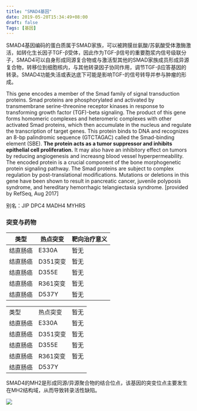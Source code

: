 ```yaml
---
title: "SMAD4基因"
date: 2019-05-20T15:34:49+08:00
draft: false
Tags: [基因]
---
```


SMAD4基因编码的蛋白质属于SMAD家族，可以被跨膜丝氨酸/苏氨酸受体激酶激活，如转化生长因子TGF-β受体，因此作为TGF-β信号的重要胞浆内信号级联分子，SMAD4可以自身形成同源复合物或与激活型其他的SMAD家族成员形成异源复合物，转移位到细胞核内，与其他转录因子协同作用，调节TGF-β应答基因的转录。SMAD4功能失活或表达底下可能是影响TGF-的信号转导并参与肿瘤的形成。

<!--more-->

This gene encodes a member of the Smad family of signal transduction proteins. Smad proteins are phosphorylated and activated by transmembrane serine-threonine receptor kinases in response to transforming growth factor (TGF)-beta signaling. The product of this gene forms homomeric complexes and heteromeric complexes with other activated Smad proteins, which then accumulate in the nucleus and regulate the transcription of target genes. This protein binds to DNA and recognizes an 8-bp palindromic sequence (GTCTAGAC) called the Smad-binding element (SBE). **The protein acts as a tumor suppressor and inhibits epithelial cell proliferation.** It may also have an inhibitory effect on tumors by reducing angiogenesis and increasng blood vessel hyperpermeability. The encoded protein is a crucial component of the bone morphogenetic protein signaling pathway. The Smad proteins are subject to complex regulation by post-translational modifications. Mutations or deletions in this gene have been shown to result in pancreatic cancer, juvenile polyposis syndrome, and hereditary hemorrhagic telangiectasia syndrome. [provided by RefSeq, Aug 2017]



别名：JIP DPC4 MADH4 MYHRS

### 突变与药物

<style>
    table {
        width: 100%
    }
</style>


| 类型     | 热点突变 | 靶向治疗意义 |
| -------- | -------- | ------------ |
| 结直肠癌 | E330A    | 暂无         |
| 结直肠癌 | D351突变 | 暂无         |
| 结直肠癌 | D355E    | 暂无         |
| 结直肠癌 | R361突变 | 暂无         |
| 结直肠癌 | D537Y    | 暂无         |



<table>
    <tr>
    	<td>类型</td>
        <td>热点突变</td>
        <td>暂无</td>
    </tr>
    <tr>
    	<td>结直肠癌</td>
        <td>E330A</td>
        <td>暂无</td>
    </tr>
    <tr>
    	<td>结直肠癌</td>
        <td>D351突变</td>
        <td>暂无</td>
    </tr>
    <tr>
    	<td>结直肠癌</td>
        <td>D355E</td>
        <td>暂无</td>
    </tr>
    <tr>
    	<td>结直肠癌</td>
        <td>R361突变</td>
        <td>暂无</td>
    </tr>
    <tr>
    	<td>结直肠癌</td>
        <td>D537Y</td>
        <td></td>
    </tr>
</table>





SMAD4的MH2是形成同源/异源聚合物的结合位点，该基因的突变位点主要发生在MH2结构域，从而导致转录活性缺陷。

![](http://www.cancer123.com/d/file/genes/SMAD4/2017-01-05/b9aaf09b2892667d217f16d06ace4d3a.jpg)

